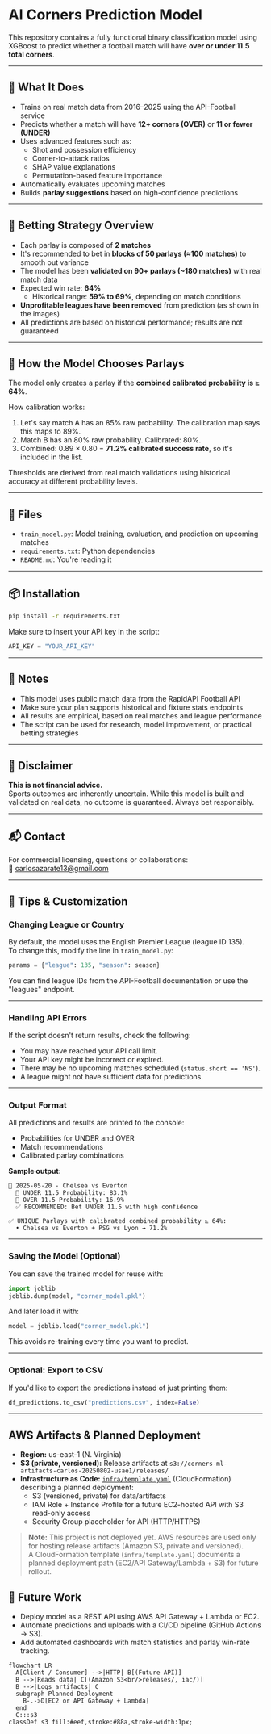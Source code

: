 # AI Corners Prediction Model

This repository contains a fully functional binary classification model using XGBoost to predict whether a football match will have **over or under 11.5 total corners**.

---

## 🚀 What It Does

- Trains on real match data from 2016–2025 using the API-Football service
- Predicts whether a match will have **12+ corners (OVER)** or **11 or fewer (UNDER)**
- Uses advanced features such as:
  - Shot and possession efficiency
  - Corner-to-attack ratios
  - SHAP value explanations
  - Permutation-based feature importance
- Automatically evaluates upcoming matches
- Builds **parlay suggestions** based on high-confidence predictions

---

## 🧠 Betting Strategy Overview

- Each parlay is composed of **2 matches**
- It's recommended to bet in **blocks of 50 parlays (≈100 matches)** to smooth out variance
- The model has been **validated on 90+ parlays (~180 matches)** with real match data
- Expected win rate: **64%**
  - Historical range: **59% to 69%**, depending on match conditions
- **Unprofitable leagues have been removed** from prediction (as shown in the images)
- All predictions are based on historical performance; results are not guaranteed

---

## 🎯 How the Model Chooses Parlays

The model only creates a parlay if the **combined calibrated probability is ≥ 64%**.

How calibration works:
1. Let's say match A has an 85% raw probability. The calibration map says this maps to 89%.
2. Match B has an 80% raw probability. Calibrated: 80%.
3. Combined: 0.89 × 0.80 = **71.2% calibrated success rate**, so it's included in the list.

Thresholds are derived from real match validations using historical accuracy at different probability levels.

---

## 📂 Files

- `train_model.py`: Model training, evaluation, and prediction on upcoming matches
- `requirements.txt`: Python dependencies
- `README.md`: You're reading it

---

## 📦 Installation

```bash
pip install -r requirements.txt
```

Make sure to insert your API key in the script:
```python
API_KEY = "YOUR_API_KEY"
```

---

## 🔐 Notes

- This model uses public match data from the RapidAPI Football API
- Make sure your plan supports historical and fixture stats endpoints
- All results are empirical, based on real matches and league performance
- The script can be used for research, model improvement, or practical betting strategies

---

## 🧠 Disclaimer

**This is not financial advice.**  
Sports outcomes are inherently uncertain. While this model is built and validated on real data, no outcome is guaranteed. Always bet responsibly.

---

## 📬 Contact

For commercial licensing, questions or collaborations:  
📧 carlosazarate13@gmail.com


---

## 🔧 Tips & Customization

### Changing League or Country
By default, the model uses the English Premier League (league ID 135).  
To change this, modify the line in `train_model.py`:

```python
params = {"league": 135, "season": season}
```

You can find league IDs from the API-Football documentation or use the "leagues" endpoint.

---

### Handling API Errors
If the script doesn't return results, check the following:
- You may have reached your API call limit.
- Your API key might be incorrect or expired.
- There may be no upcoming matches scheduled (`status.short == 'NS'`).
- A league might not have sufficient data for predictions.

---

### Output Format
All predictions and results are printed to the console:
- Probabilities for UNDER and OVER
- Match recommendations
- Calibrated parlay combinations

**Sample output:**

```
📅 2025-05-20 - Chelsea vs Everton
  🔮 UNDER 11.5 Probability: 83.1%
  🔮 OVER 11.5 Probability: 16.9%
  ✅ RECOMMENDED: Bet UNDER 11.5 with high confidence

✅ UNIQUE Parlays with calibrated combined probability ≥ 64%:
  • Chelsea vs Everton + PSG vs Lyon → 71.2%
```

---

### Saving the Model (Optional)
You can save the trained model for reuse with:

```python
import joblib
joblib.dump(model, "corner_model.pkl")
```

And later load it with:

```python
model = joblib.load("corner_model.pkl")
```

This avoids re-training every time you want to predict.

---

### Optional: Export to CSV
If you'd like to export the predictions instead of just printing them:

```python
df_predictions.to_csv("predictions.csv", index=False)
```

---

## AWS Artifacts & Planned Deployment

- **Region:** us-east-1 (N. Virginia)
- **S3 (private, versioned):** Release artifacts at `s3://corners-ml-artifacts-carlos-20250802-usae1/releases/`
- **Infrastructure as Code:** [`infra/template.yaml`](infra/template.yaml) (CloudFormation) describing a planned deployment:
  - S3 (versioned, private) for data/artifacts
  - IAM Role + Instance Profile for a future EC2-hosted API with S3 read-only access
  - Security Group placeholder for API (HTTP/HTTPS)

> **Note:** This project is not deployed yet. AWS resources are used only for hosting release artifacts (Amazon S3, private and versioned).  
> A CloudFormation template (`infra/template.yaml`) documents a planned deployment path (EC2/API Gateway/Lambda + S3) for future rollout.

## 🔮 Future Work
- Deploy model as a REST API using AWS API Gateway + Lambda or EC2.
- Automate predictions and uploads with a CI/CD pipeline (GitHub Actions → S3).
- Add automated dashboards with match statistics and parlay win-rate tracking.

```mermaid
flowchart LR
  A[Client / Consumer] -->|HTTP| B[(Future API)]
  B -->|Reads data| C[(Amazon S3<br/>releases/, iac/)]
  B -->|Logs artifacts| C
  subgraph Planned Deployment
    B-.->D[EC2 or API Gateway + Lambda]
  end
  C:::s3
classDef s3 fill:#eef,stroke:#88a,stroke-width:1px;



